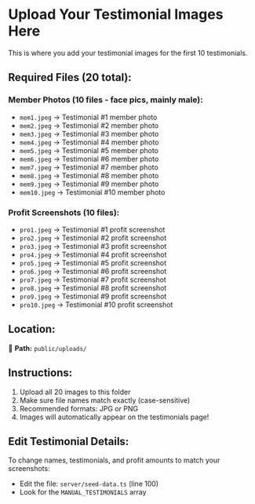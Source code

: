 # Upload Your Testimonial Images Here

This is where you add your testimonial images for the first 10 testimonials.

## Required Files (20 total):

### Member Photos (10 files - face pics, mainly male):
- `mem1.jpeg` → Testimonial #1 member photo
- `mem2.jpeg` → Testimonial #2 member photo
- `mem3.jpeg` → Testimonial #3 member photo
- `mem4.jpeg` → Testimonial #4 member photo
- `mem5.jpeg` → Testimonial #5 member photo
- `mem6.jpeg` → Testimonial #6 member photo
- `mem7.jpeg` → Testimonial #7 member photo
- `mem8.jpeg` → Testimonial #8 member photo
- `mem9.jpeg` → Testimonial #9 member photo
- `mem10.jpeg` → Testimonial #10 member photo

### Profit Screenshots (10 files):
- `pro1.jpeg` → Testimonial #1 profit screenshot
- `pro2.jpeg` → Testimonial #2 profit screenshot
- `pro3.jpeg` → Testimonial #3 profit screenshot
- `pro4.jpeg` → Testimonial #4 profit screenshot
- `pro5.jpeg` → Testimonial #5 profit screenshot
- `pro6.jpeg` → Testimonial #6 profit screenshot
- `pro7.jpeg` → Testimonial #7 profit screenshot
- `pro8.jpeg` → Testimonial #8 profit screenshot
- `pro9.jpeg` → Testimonial #9 profit screenshot
- `pro10.jpeg` → Testimonial #10 profit screenshot

## Location:
📁 **Path:** `public/uploads/`

## Instructions:
1. Upload all 20 images to this folder
2. Make sure file names match exactly (case-sensitive)
3. Recommended formats: JPG or PNG
4. Images will automatically appear on the testimonials page!

## Edit Testimonial Details:
To change names, testimonials, and profit amounts to match your screenshots:
- Edit the file: `server/seed-data.ts` (line 100)
- Look for the `MANUAL_TESTIMONIALS` array
